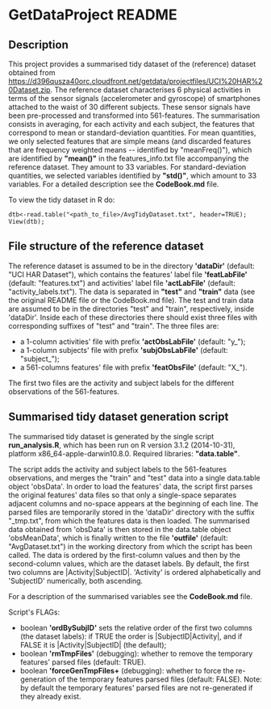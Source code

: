 # GetDataProject README

## Description 
This project provides a summarised tidy dataset of the (reference) dataset 
obtained from https://d396qusza40orc.cloudfront.net/getdata/projectfiles/UCI%20HAR%20Dataset.zip. 
The reference dataset characterises 6 physical activities in terms of the sensor signals (accelerometer 
and gyroscope) of smartphones attached to the waist of 30 different subjects. These sensor signals have 
been pre-processed and transformed into 561-features. The summarisation consists in averaging, for each 
activity and each subject, the features that correspond to mean or standard-deviation quantities. 
For mean quantities, we only selected features that are simple means (and discarded features that are frequency 
weighted means -- identified by "meanFreq()"), which are identified by **"mean()"** in the features_info.txt 
file accompanying the reference dataset. They amount to 33 variables. For standard-deviation quantities, we selected 
variables identified by **"std()"**, which amount to 33 variables. 
For a detailed description see the **CodeBook.md** file. 

To view the tidy dataset in R do: 
```
dtb<-read.table("<path_to_file>/AvgTidyDataset.txt", header=TRUE); 
View(dtb);
```

## File structure of the reference dataset 
The reference dataset is assumed to be in the directory **'dataDir'** (default: "UCI HAR Dataset"), which contains the features' label 
file **'featLabFile'** (default: "features.txt") and activities' label file **'actLabFile'** (default: "activity_labels.txt"). 
The data is separated in **"test"** and **"train"** data (see the original README file or the CodeBook.md file). The test 
and train data are assumed to be in the directories "test" and "train", respectively, inside 'dataDir'. Inside each of these 
directories there should exist three files with corresponding suffixes of "test" and "train". The three files are: 

- a 1-column activities' file with prefix **'actObsLabFile'** (default: "y_"); 
- a 1-column subjects' file with prefix **'subjObsLabFile'** (default: "subject_"); 
- a 561-columns features' file with prefix **'featObsFile'** (default: "X_").

The first two files are the activity and subject labels for the different observations of the 561-features. 

## Summarised tidy dataset generation script 
The summarised tidy dataset is generated by the single script **run_analysis.R**, which has been run on R version 
3.1.2 (2014-10-31), platform x86_64-apple-darwin10.8.0. Required libraries: **"data.table"**. 

The script adds the activity and subject labels to the 561-features observations, and merges the 
"train" and "test" data into a single data.table object 'obsData'. In order to load the features' data, the 
script first parses the original features' data files so that only a single-space separates adjacent columns and 
no-space appears at the beginning of each line. The parsed files are temporarily stored in the 'dataDir' directory 
with the suffix "_tmp.txt", from which the features data is then loaded. The summarised data 
obtained from 'obsData' is then stored in the data.table object 'obsMeanData', which is finally written to the file 
**'outfile'** (default: "AvgDataset.txt") in the working directory from which the script has been called. 
The data is ordered by the first-column values and then by the second-column values, which are the dataset labels. 
By default, the first two columns are |Activity|SubjectID|. 'Activity' is ordered alphabetically and 
'SubjectID' numerically, both ascending. 

For a description of the summarised variables see the **CodeBook.md** file. 

Script's FLAGs:

- boolean **'ordBySubjID'** sets the relative order of the first two columns (the dataset labels): 
if TRUE the order is |SubjectID|Activity|, and if FALSE it is |Activity|SubjectID| (the default); 
- boolean **'rmTmpFiles'** (debugging): whether to remove the temporary features' parsed files 
(default: TRUE). 
- boolean **'forceGenTmpFiles+** (debugging): whether to force the re-generation of the 
temporary features parsed files (default: FALSE). Note: by default the temporary features' parsed 
files are not re-generated if they already exist. 

